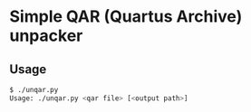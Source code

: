 # Simple QAR (Quartus Archive) unpacker

## Usage

```sh
$ ./unqar.py 
Usage: ./unqar.py <qar file> [<output path>]
```
